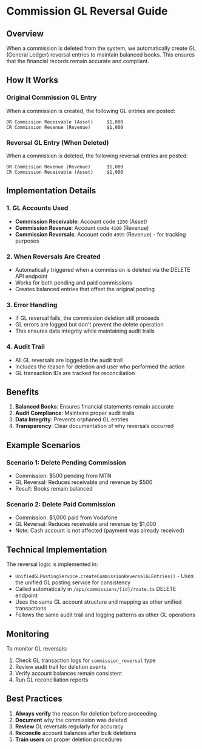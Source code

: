 # Commission GL Reversal Guide

## Overview

When a commission is deleted from the system, we automatically create GL (General Ledger) reversal entries to maintain balanced books. This ensures that the financial records remain accurate and compliant.

## How It Works

### Original Commission GL Entry

When a commission is created, the following GL entries are posted:

```
DR Commission Receivable (Asset)     $1,000
CR Commission Revenue (Revenue)      $1,000
```

### Reversal GL Entry (When Deleted)

When a commission is deleted, the following reversal entries are posted:

```
DR Commission Revenue (Revenue)      $1,000
CR Commission Receivable (Asset)     $1,000
```

## Implementation Details

### 1. GL Accounts Used

- **Commission Receivable**: Account code `1200` (Asset)
- **Commission Revenue**: Account code `4100` (Revenue)
- **Commission Reversals**: Account code `4999` (Revenue) - for tracking purposes

### 2. When Reversals Are Created

- Automatically triggered when a commission is deleted via the DELETE API endpoint
- Works for both pending and paid commissions
- Creates balanced entries that offset the original posting

### 3. Error Handling

- If GL reversal fails, the commission deletion still proceeds
- GL errors are logged but don't prevent the delete operation
- This ensures data integrity while maintaining audit trails

### 4. Audit Trail

- All GL reversals are logged in the audit trail
- Includes the reason for deletion and user who performed the action
- GL transaction IDs are tracked for reconciliation

## Benefits

1. **Balanced Books**: Ensures financial statements remain accurate
2. **Audit Compliance**: Maintains proper audit trails
3. **Data Integrity**: Prevents orphaned GL entries
4. **Transparency**: Clear documentation of why reversals occurred

## Example Scenarios

### Scenario 1: Delete Pending Commission

- Commission: $500 pending from MTN
- GL Reversal: Reduces receivable and revenue by $500
- Result: Books remain balanced

### Scenario 2: Delete Paid Commission

- Commission: $1,000 paid from Vodafone
- GL Reversal: Reduces receivable and revenue by $1,000
- Note: Cash account is not affected (payment was already received)

## Technical Implementation

The reversal logic is implemented in:

- `UnifiedGLPostingService.createCommissionReversalGLEntries()` - Uses the unified GL posting service for consistency
- Called automatically in `/api/commissions/[id]/route.ts` DELETE endpoint
- Uses the same GL account structure and mapping as other unified transactions
- Follows the same audit trail and logging patterns as other GL operations

## Monitoring

To monitor GL reversals:

1. Check GL transaction logs for `commission_reversal` type
2. Review audit trail for deletion events
3. Verify account balances remain consistent
4. Run GL reconciliation reports

## Best Practices

1. **Always verify** the reason for deletion before proceeding
2. **Document** why the commission was deleted
3. **Review** GL reversals regularly for accuracy
4. **Reconcile** account balances after bulk deletions
5. **Train users** on proper deletion procedures
